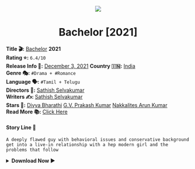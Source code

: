 <p align="center">
  <img src="https://telegra.ph/file/dd5a8948d23539f11189e.jpg">
<p>

<h1 align="center">
    Bachelor [2021]
</h1>

**​️Title 🎬:** [Bachelor](https://www.imdb.com/title/tt11396290) **2021**    
**Rating ⭐️:** `6.4/10`    
**Release Info 🎫:** [December 3, 2021](https://www.imdb.com/title/tt11396290/releaseinfo)
**Country 🇮🇳:** [India](https://en.m.wikipedia.org/wiki/India)    
**Genre 🎭:** `#Drama + #Romance`  
**Language 🗣️:**  `#Tamil + Telugu`  
**Directors 🎥:** [Sathish Selvakumar](https://www.imdb.com/name/nm11182350/)    
**Writers ✍️:** [Sathish Selvakumar](https://www.imdb.com/name/nm11182350/)   
**Stars 🌟:** [Divya Bharathi](https://www.imdb.com/name/nm11882661/) [G.V. Prakash Kumar](https://www.imdb.com/name/nm1574854/) [Nakkalites Arun Kumar](https://www.imdb.com/name/nm13151169/)   
**Read More 📚:** [Click Here](https://www.imdb.com/title/tt11396290/fullcredits#cast)
#### Story Line 🎥
```
A deeply flawed guy with behavioral issues and conservative background get into a live-in relationship with a hep modern girl and the problems that follow
```
<details>
	<summary><b>Download Now ▶️<b/></summary>
	<brb>

<b>The Easiest Way To Download<b/>

<p align="center"><a href="https://pdisklink.in/Bachelor_2022_400"> <img src="https://img.shields.io/badge/400MB%20Download%20Now%20▶️-white?style=for-the-badge&logo" width="220" height="38.45"/></a></p>

<summary><b>730 MB Download Now ▶️<b/></summary>
	<brb>

<b>The Easiest Way To Download<b/>

<p align="center"><a href="https://pdisklink.in/Bachelor_2022_730"> <img src="https://img.shields.io/badge/730MB%20Download%20Now%20▶️-white?style=for-the-badge&logo" width="220" height="38.45"/></a></p>

<summary><b>1.50GB Download Now ▶️<b/></summary>
	<brb>

<b>The Easiest Way To Download<b/>

<p align="center"><a href="https://pdisklink.in/Bachelor_2022_1_48GB"> <img src="https://img.shields.io/badge/1.50GB%20Download%20Now%20▶️-white?style=for-the-badge&logo" width="220" height="38.45"/></a></p>
